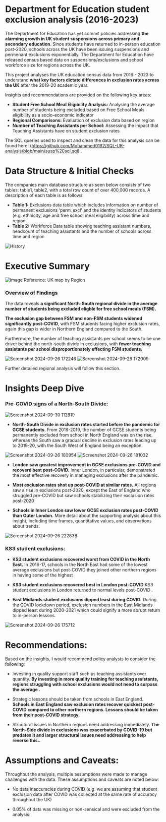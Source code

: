 # Department for Education student exclusion analysis (2016-2023) 
The Department for Education has yet commit policies addressing **the alarming growth in UK student suspensions across primary and secondary education**. Since students have returned to in-person education post-2020, schools across the UK have been issuing suspensions and permenant exclusions exponentially. The Department for Education have released census based data on suspensions/exclusions and school workforce size for regions across the UK.

This project analyses the UK education census data from 2016 - 2023 to understand **what key factors dictate differences in exclusion rates across the UK** after the 2019-20 academic year.

Insights and recommendations are provided on the following key areas: 

- **Student Free School Meal Eligibility Analysis:** Analysing the average number of students being excluded based on Free School Meals eligibility as a socio-economic indicator
- **Regional Comparisons:** Evaluation of exclusion data based on region
- **Number of Teaching Assistants per School:**  Assessing the impact that Teaching Assistants have on student exclusion rates

The SQL queries used to inspect and clean the data for this analysis can be found here: (https://github.com/Mohammed0192/SQL-UK-analysis/blob/main/susp%20sql.sql) .


# Data Structure & Initial Checks

The companies main database structure as seen below consists of two tables: table1, table2, with a total row count of over 400,000 records. A description of each table is as follows:
- **Table 1:** Exclusions data table which includes information on number of permanent exclusions 'perm_excl' and the identity indicators of students (e.g. ethnicity, age and free school meal eligibility) across time and region.
- **Table 2:** Workforce Data table showing teaching assistant numbers, headcount of teaching assistants and the number of schools across time and region

![History](https://github.com/user-attachments/assets/0a539a1b-491a-4b9e-a0f1-7c4733afd4df)



# Executive Summary

![image](https://github.com/user-attachments/assets/f4f06d9b-640c-47cb-9634-adafa04d25f8)
Reference: UK map by Region

### Overview of Findings
The data reveals **a significant North-South regional divide in the average number of students being excluded eligble for free school meals (FSM).** 

**The exclusion gap between FSM and non-FSM students widened significantly post-COVID**, with FSM students facing higher exclusion rates, again this gap is wider in Northern England compared to the South.

Furthermore, the number of teaching assistants per school seems to be one driver behind the north-south divide in exclusions, with **fewer teaching assistants per school disproportionately effecting FSM students.**


![Screenshot 2024-09-26 172246](https://github.com/user-attachments/assets/be14c657-c673-4fa0-9840-28fe21bd9f16)
![Screenshot 2024-09-26 172009](https://github.com/user-attachments/assets/e42d9cc1-990b-4518-896e-ef55b2191a37)

Further detailed regional analysis will follow this section.

# Insights Deep Dive
### Pre-COVID signs of a North-South Divide:

![Screenshot 2024-09-30 112819](https://github.com/user-attachments/assets/11579a56-8554-4cff-bec6-9db340c4f29d)

* **North-South Divide in exclusion rates started before the pandemic for GCSE students.** From 2016-2019, the number of GCSE students being permanently excluded from school in North England was on the rise, whereas the South saw a gradual decline in exclusion rates leading up to 2019-20, with the South West of England being an exception.

![Screenshot 2024-09-26 180954](https://github.com/user-attachments/assets/e21609d2-ded3-4798-8383-6213be13609e)
![Screenshot 2024-09-26 181032](https://github.com/user-attachments/assets/ed78baca-47b6-4e08-9613-f7003b8306de)

  
* **London saw greatest improvement in GCSE exclusions pre-COVID and recoverd best post-COVID.** Inner London, in particular, demonstrated the most effective recovery in managing exclusions after the pandemic.
  
* **Most exclusion rates shot up post-COVID at similar rates.** All regions saw a rise in exclusions post-2020, except the East of England who struggled pre-COVID but saw schools stabilizing their exclusion rates post-2020 
  
 * **Schools in Inner London saw lower GCSE exclusion rates post-COVID than Outer London.** More detail about the supporting analysis about this insight, including time frames, quantitative values, and observations about trends.
 
  ![Screenshot 2024-09-26 222838](https://github.com/user-attachments/assets/5d62b583-8189-4d1d-922a-1877efd5f3d3)


### KS3 student exclusions:

* **KS3 student exclusions recovered worst from COVID in the North East.** In 2016-17, schools in the North East had some of the lowest average exclusions but post-COVID they joined other northern regions in having some of the highest
  
* **KS3 student exclusions recovered best in London post-COVID** KS3 student exclusions in London returned to normal levels post-COVID .
  
* **East Midlands student exclusions dipped least during COVID.** During the COVID lockdown period, exclusion numbers in the East Midlands dipped least during 2020-2021 which could signify a more abrupt return to in-person lessons.


![Screenshot 2024-09-26 175712](https://github.com/user-attachments/assets/c1be4e3d-f4e8-4ef8-bd3b-e5c5037ba345)


# Recommendations:

Based on the insights, I would recommend policy analysts to consider the following: 

* Investing in quality support staff such as teaching assistants over quantity. **By investing in more quality training for teaching assistants, regions struggling with school exclusions would not need to surpass the average .**
  
* Strategic lessons should be taken from schools in East England. **Schools in East England saw exclusion rates recover quickest post-COVID compared to other northern regions. Lessons should be taken from their post-COVID strategy.**
  
* Structural issues in Northern regions need addressing immediately. **The North-Side divide in exclusions was exacerbated by COVID-19 but predates it and larger structural issues need addressing to help reverse this..**



# Assumptions and Caveats:

Throughout the analysis, multiple assumptions were made to manage challenges with the data. These assumptions and caveats are noted below:

* No data inaccuracies during COVID (e.g. we are assuming that student exclusion data after COVID was collected at the same rate of accuracy throughout the UK) 
  
* 0.05% of data was missing or non-sensical and were excluded from the analysis
